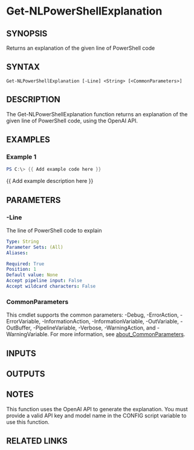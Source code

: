 ﻿---
external help file: NLPowerShell-help.xml
Module Name: NLPowerShell
online version:
schema: 2.0.0
---

# Get-NLPowerShellExplanation

## SYNOPSIS
Returns an explanation of the given line of PowerShell code

## SYNTAX

```
Get-NLPowerShellExplanation [-Line] <String> [<CommonParameters>]
```

## DESCRIPTION
The Get-NLPowerShellExplanation function returns an explanation
of the given line of PowerShell code, using the OpenAI API.

## EXAMPLES

### Example 1
```powershell
PS C:\> {{ Add example code here }}
```

{{ Add example description here }}

## PARAMETERS

### -Line
The line of PowerShell code to explain

```yaml
Type: String
Parameter Sets: (All)
Aliases:

Required: True
Position: 1
Default value: None
Accept pipeline input: False
Accept wildcard characters: False
```

### CommonParameters
This cmdlet supports the common parameters: -Debug, -ErrorAction, -ErrorVariable, -InformationAction, -InformationVariable, -OutVariable, -OutBuffer, -PipelineVariable, -Verbose, -WarningAction, and -WarningVariable. For more information, see [about_CommonParameters](http://go.microsoft.com/fwlink/?LinkID=113216).

## INPUTS

## OUTPUTS

## NOTES
This function uses the OpenAI API to generate the explanation.
You must provide a valid API key and model name in the CONFIG script variable to use this function.

## RELATED LINKS

